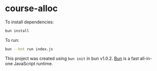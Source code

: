 # course-alloc

To install dependencies:

```bash
bun install
```

To run:

```bash
bun --hot run index.js
```

This project was created using `bun init` in bun v1.0.2. [Bun](https://bun.sh) is a fast all-in-one JavaScript runtime.
